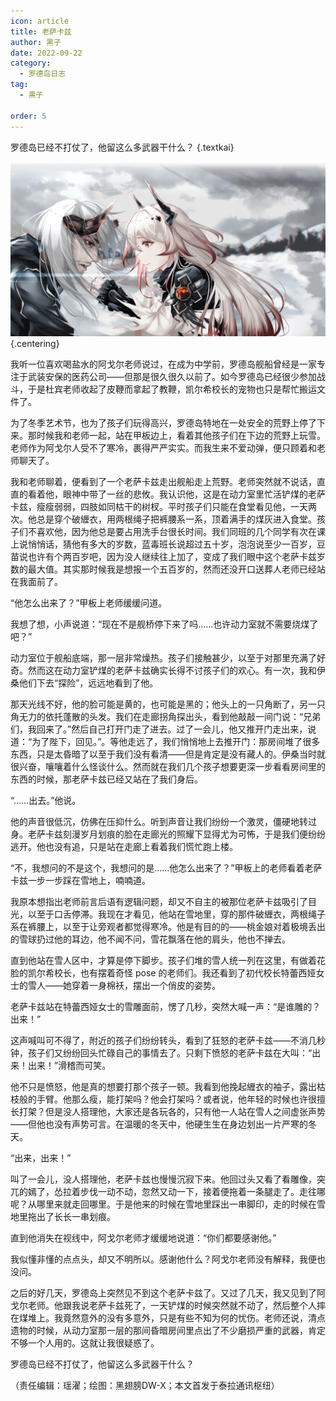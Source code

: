 ```yaml
---
icon: article
title: 老萨卡兹
author: 黒子
date: 2022-09-22
category:
  - 罗德岛日志
tag:
  - 黒子

order: 5
---
```


罗德岛已经不打仗了，他留这么多武器干什么？ {.textkai}

<!-- more -->

![](./res/illustration/老萨卡兹.webp) {.centering}

我听一位喜欢喝盐水的阿戈尔老师说过，在成为中学前，罗德岛舰船曾经是一家专注于武装安保的医药公司——但那是很久很久以前了。如今罗德岛已经很少参加战斗，于是杜宾老师收起了皮鞭而拿起了教鞭，凯尔希校长的宠物也只是帮忙搬运文件了。

为了冬季艺术节，也为了孩子们玩得高兴，罗德岛特地在一处安全的荒野上停了下来。那时候我和老师一起，站在甲板边上，看着其他孩子们在下边的荒野上玩雪。老师作为阿戈尔人受不了寒冷，裹得严严实实。而我生来不爱动弹，便只顾着和老师聊天了。

我和老师聊着，便看到了一个老萨卡兹走出舰船走上荒野。老师突然就不说话，直直的看着他，眼神中带了一丝的悲攸。我认识他，这是在动力室里忙活铲煤的老萨卡兹，瘦瘦弱弱，四肢如同枯干的树杈。平时孩子们只能在食堂看见他，一天两次。他总是穿个破緾衣，用两根绳子把裤腰系一系，顶着满手的煤灰进入食堂。孩子们不喜欢他，因为他总是要占用洗手台很长时间。我们同班的几个同学有次在课上说悄悄话，猜他有多大的岁数，蓝毒班长说超过五十岁，泡泡说至少一百岁，豆苗说也许有个两百岁吧，因为没人继续往上加了，变成了我们眼中这个老萨卡兹岁数的最大值。其实那时候我是想报一个五百岁的，然而还没开口送葬人老师已经站在我面前了。

“他怎么出来了？”甲板上老师缓缓问道。

我想了想，小声说道：“现在不是舰桥停下来了吗……也许动力室就不需要烧煤了吧？”

动力室位于舰船底端，那一层非常燥热。孩子们接触甚少，以至于对那里充满了好奇。然而这在动力室铲煤的老萨卡兹确实长得不讨孩子们的欢心。有一次，我和伊桑他们下去“探险”，远远地看到了他。

那天光线不好，他的脸可能是黄的，也可能是黑的；他头上的一只角断了，另一只角无力的依托蓬散的头发。我们在走廊拐角探出头，看到他敲敲一间门说：“兄弟们，我回来了。”然后自己打开门走了进去。过了一会儿，他又推开门走出来，说道：“为了陛下，回见。”。等他走远了，我们悄悄地上去推开门：那房间堆了很多东西，只是太昏暗了以至于我们没有看清——但是肯定是没有藏人的。伊桑当时就很兴奋，嚷嚷着什么怪谈什么。然而就在我们几个孩子想要更深一步看看房间里的东西的时候，那老萨卡兹已经又站在了我们身后。

“……出去。”他说。

他的声音很低沉，仿佛在压抑什么。听到声音让我们纷纷一个激灵，僵硬地转过身。老萨卡兹刻漫岁月划痕的脸在走廊光的照耀下显得尤为可怖，于是我们便纷纷逃开。他也没有追，只是站在走廊上看着我们慌忙跑上楼。

“不，我想问的不是这个，我想问的是……他怎么出来了？”甲板上的老师看着老萨卡兹一步一步踩在雪地上，喃喃道。

我原本想指出老师前言后语有逻辑问题，却又不自主的被那位老萨卡兹吸引了目光，以至于口舌停滞。我现在才看见，他站在雪地里，穿的那件破緾衣，两根绳子系在裤腰上，以至于让旁观者都觉得寒冷。他是有目的的——桃金娘对着极境丢出的雪球扔过他的耳边，他不闻不问，雪花飘落在他的肩头，他也不掸去。

直到他站在雪人区中，才算是停下脚步。孩子们堆的雪人统一列在这里，有做着花脸的凯尔希校长，也有摆着奇怪 pose 的老师们。我还看到了初代校长特蕾西娅女士的雪人——她穿着一身棉袄，摆出一个俏皮的姿势。

老萨卡兹站在特蕾西娅女士的雪雕面前，愣了几秒，突然大喊一声：“是谁雕的？出来！”

这声喊叫可不得了，附近的孩子们纷纷转头，看到了狂怒的老萨卡兹——不消几秒钟，孩子们又纷纷回头忙碌自己的事情去了。只剩下愤怒的老萨卡兹在大叫：“出来！出来！”滑稽而可笑。

他不只是愤怒，他是真的想要打那个孩子一顿。我看到他挽起緾衣的袖子，露出枯枝般的手臂。他那么瘦，能打架吗？他会打架吗？或者说，他年轻的时候也许很擅长打架？但是没人搭理他，大家还是各玩各的，只有他一人站在雪人之间虚张声势——但他也没有声势可言。在温暖的冬天中，他硬生生在身边划出一片严寒的冬天。

“出来，出来！”

叫了一会儿，没人搭理他，老萨卡兹也慢慢沉寂下来。他回过头又看了看雕像，突兀的嫣了，怂拉着步伐一动不动，忽然又动一下，接着便拖着一条腿走了。走往哪呢？从哪里来就走回哪里。于是他来的时候在雪地里踩出一串脚印，走的时候在雪地里拖出了长长一串划痕。

直到他消失在视线中，阿戈尔老师才缓缓地说道：“你们都要感谢他。”

我似懂非懂的点点头，却又不明所以。感谢他什么？阿戈尔老师没有解释，我便也没问。

之后的好几天，罗德岛上突然见不到这个老萨卡兹了。又过了几天，我又见到了阿戈尔老师。他跟我说老萨卡兹死了，一天铲煤的时候突然就不动了，然后整个人摔在煤堆上。我竟然意外的没有多意外，只是有些不知为何的忧伤。老师还说，清点遗物的时候，从动力室那一层的那间昏暗房间里点出了不少磨损严重的武器，肯定不够一个人用的。这就让我很疑惑了。

罗德岛已经不打仗了，他留这么多武器干什么？<eod />

（责任编辑：瑶濯；绘图：黑翅膀DW-X；本文首发于泰拉通讯枢纽）

<Ads />